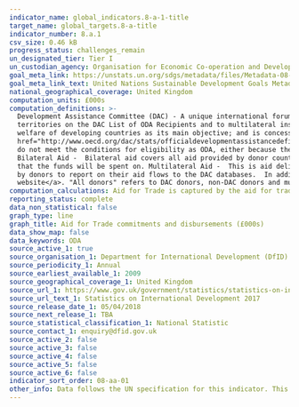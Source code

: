 ```yaml
---
indicator_name: global_indicators.8-a-1-title
target_name: global_targets.8-a-title
indicator_number: 8.a.1
csv_size: 0.46 kB
progress_status: challenges_remain
un_designated_tier: Tier I
un_custodian_agency: Organisation for Economic Co-operation and Development (OECD)
goal_meta_link: https://unstats.un.org/sdgs/metadata/files/Metadata-08-0A-01.pdf 
goal_meta_link_text: United Nations Sustainable Development Goals Metadata (PDF 208 KB)
national_geographical_coverage: United Kingdom
computation_units: £000s
computation_definitions: >-
  Development Assistance Committee (DAC) - A unique international forum of many of the largest funders of aid, including 30 DAC Members. The World Bank, IMF and UNDP participate as observers. Official development assistance (ODA) - The DAC defines ODA as “those flows to countries and
  territories on the DAC List of ODA Recipients and to multilateral institutions which are i) provided by official agencies, including state and local governments, or by their executive agencies; and ii) each transaction is administered with the promotion of the economic development and
  welfare of developing countries as its main objective; and is concessional in character and conveys a grant element of at least 25 per cent (calculated at a rate of discount of 10 per cent) See the <a
  href="http://www.oecd.org/dac/stats/officialdevelopmentassistancedefinitionandcoverage.htm">ODA Definition</a> for more information. Other official flows (OOF) - Other official flows (excluding officially supported export credits) are defined as transactions by the official sector which
  do not meet the conditions for eligibility as ODA, either because they are not primarily aimed at development, or because they are not sufficiently concessional. (<a href="http://www.oecd.org/dac/stats/documentupload/DCDDAC(2016)3FINAL.pdf">DAC Information Document</a> - Para 24).
  Bilateral Aid -  Bilateral aid covers all aid provided by donor countries when the recipient country, sector or project is known. Bilateral aid also includes aid that is channelled through a multilateral organisation where the government department determines the country, sector or theme
  that the funds will be spent on. Multilateral Aid -  This is aid delivered in the form of core contributions to organisations on the DAC List of Multilateral Organisations.  Purpose Codes - The DAC (Development Assistance Committee) Secretariat maintains various code lists which are used
  by donors to report on their aid flows to the DAC databases.  In addition, these codes are used to classify information in the DAC databases. The sector classification codes used can be found on the <a href="http://www.oecd.org/dac/stats/purposecodessectorclassification.htm">OECD
  website</a>. "All donors" refers to DAC donors, non-DAC donors and multilateral organisations.
computation_calculations: Aid for Trade is captured by the aid for trade marker (<a href="http://www.oecd.org/dac/stats/purposecodessectorclassification.htm">OECD website</a>).
reporting_status: complete
data_non_statistical: false
graph_type: line
graph_title: Aid for Trade commitments and disbursements (£000s)
data_show_map: false
data_keywords: ODA
source_active_1: true
source_organisation_1: Department for International Development (DfID)
source_periodicity_1: Annual
source_earliest_available_1: 2009
source_geographical_coverage_1: United Kingdom
source_url_1: https://www.gov.uk/government/statistics/statistics-on-international-development-2017
source_url_text_1: Statistics on International Development 2017
source_release_date_1: 05/04/2018
source_next_release_1: TBA
source_statistical_classification_1: National Statistic
source_contact_1: enquiry@dfid.gov.uk
source_active_2: false
source_active_3: false
source_active_4: false
source_active_5: false
source_active_6: false
indicator_sort_order: 08-aa-01
other_info: Data follows the UN specification for this indicator. This indicator has been identified in collaboration with topic experts.
---
```

